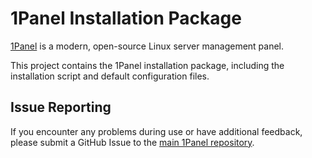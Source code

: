 # 1Panel Installation Package

[1Panel](https://github.com/1Panel-dev/1Panel) is a modern, open-source Linux server management panel.

This project contains the 1Panel installation package, including the installation script and default configuration files.

## Issue Reporting

If you encounter any problems during use or have additional feedback, please submit a GitHub Issue to the [main 1Panel repository](https://github.com/1Panel-dev/1Panel/issues).
